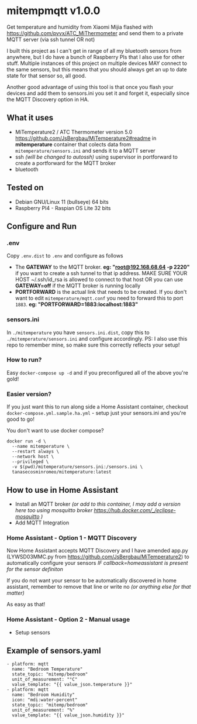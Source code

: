 # mitempmqtt v1.0.0
Get temperature and humidity from Xiaomi Mijia flashed with https://github.com/pvvx/ATC_MiThermometer and send them to a private MQTT server (via ssh tunnel OR not)

I built this project as I can't get in range of all my bluetooth sensors from anywhere, but I do have a bunch of Raspberry PIs that I also use for other stuff. Multiple instances of this project on multiple devices MAY connect to the same sensors, but this means that you should always get an up to date state for that sensor so, all good.

Another good advantage of using this tool is that once you flash your devices and add them to sensors.ini you set it and forget it, especially since the MQTT Discovery option in HA.

## What it uses
- MiTemperature2 / ATC Thermometer version 5.0 https://github.com/JsBergbau/MiTemperature2#readme in **mitemperature** container that colects data from `mitemperature/sensors.ini` and sends it to a MQTT server
- ssh *(will be changed to autossh)* using supervisor in portforward to create a portforward for the MQTT broker
- bluetooth

## Tested on
- Debian GNU/Linux 11 (bullseye) 64 bits
- Raspberry PI4 - Raspian OS Lite 32 bits

## Configure and Run
### .env
Copy `.env.dist` to `.env` and configure as follows
- The **GATEWAY** to the MQTT broker. **eg: "root@192.168.68.64 -p 2220"** if you want to create a ssh tunnel to that ip address. MAKE SURE YOUR HOST ~/.ssh/id_rsa is allowed to connect to that host OR you can use **GATEWAY=off** if the MQTT broker is running locally
- **PORTFORWARD** is the actual link that needs to be created. If you don't want to edit `mitemperature/mqtt.conf` you need to forward this to port `1883`. **eg: "PORTFORWARD=1883:localhost:1883"**
### sensors.ini
In `./mitemperature` you have `sensors.ini.dist`, copy this to `./mitemperature/sensors.ini` and configure accordingly. PS: I also use this repo to remember mine, so make sure this correctly reflects your setup!
### How to run?
Easy `docker-compose up -d` and if you preconfigured all of the above you're gold!

### Easier version?
If you just want this to run along side a Home Assistant container, checkout `docker-compose.yml.sample.ha.yml` - setup just your sensors.ini and you're good to go!

You don't want to use docker compose?

```
docker run -d \
  --name mitemperature \
  --restart always \
  --network host \
  --privileged \
  -v $(pwd)/mitemperature/sensors.ini:/sensors.ini \
  tanasecosminromeo/mitemperature:latest
```

## How to use in Home Assistant
- Install an MQTT broker *(or add to this container, I may add a version here too using mosquitto broker https://hub.docker.com/_/eclipse-mosquitto )* 
- Add MQTT Integration

### Home Assistant - Option 1 - MQTT Discovery
Now Home Assistant accepts MQTT Discovery and I have amended app.py (LYWSD03MMC.py from https://github.com/JsBergbau/MiTemperature2) to automatically configure your sensors *IF callback=homeassistant is present for the sensor definiton*

If you do not want your sensor to be automatically discovered in home assistant, remember to remove that line or write no _(or anything else for that matter)_

As easy as that!

### Home Assistant - Option 2 - Manual usage
- Setup sensors

Example of sensors.yaml
--
```
- platform: mqtt
  name: "Bedroom Temperature"
  state_topic: "mitemp/bedroom"
  unit_of_measurement: "°C"
  value_template: "{{ value_json.temperature }}"
- platform: mqtt
  name: "Bedroom Humidity"
  icon: "mdi:water-percent"
  state_topic: "mitemp/bedroom"
  unit_of_measurement: "%"
  value_template: "{{ value_json.humidity }}"
```

